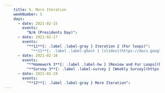 ```yaml
---
    title: 5. More Iteration
    weekNumber: 5
    days:
      - date: 2021-02-15
        events:
          "N/A (Presidents Day)":
      - date: 2021-02-17
        events:
          "**11**{: .label .label-gray } Iteration 2 (For loops)":
            "**11**{: .label .label-ghost } [slides](https://docs.google.com/presentation/d/1JDI_3POazkOLhGe8mmWDxixH73So6SzymP7QdNLqeRI/edit#slide=id.p) • [code](https://datahub.berkeley.edu/hub/user-redirect/git-sync?repo=https://github.com/surajrampure/data-94-sp21&subPath=lecture/lec11/lec11.ipynb) • [code HTML](resources/assets/lecture/lec11/lec11.html) • [QC](https://edstem.org/us/courses/3251/lessons/10224/slides/50796) • readings: [SPR 8](https://cs.stanford.edu/people/nick/py/python-for.html), [TCS 8.2](https://runestone.academy/runestone/books/published/thinkcspy/MoreAboutIteration/Theforlooprevisited.html)"
      - date: 2021-02-18
        events:
          "**Homework 3**{: .label .label-hw } [Review and For Loops](https://datahub.berkeley.edu/hub/user-redirect/git-sync?repo=https://github.com/surajrampure/data-94-sp21&subPath=hw/hw03/hw03.ipynb) **(due Feb. 24)**":
          "**Survey 3**{: .label .label-survey } [Weekly Survey](https://docs.google.com/forms/d/e/1FAIpQLSc-TbZqaeVmoZp9qsWK6Innpf8LtUtm2VopRVYdP9GoOySXpQ/viewform) **(due Feb. 24)**":
      - date: 2021-02-19
        events:
          "**12**{: .label .label-gray } More Iteration":
---
```

